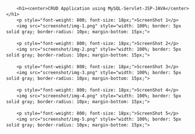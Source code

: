 		<h1><center>CRUD Application using MySQL-Servlet-JSP-JAVA</center></h1>
		<p style="font-weight: 800; font-size: 18px;">ScreenShot 1</p>
		<img src="screenshot/img-1.png" style="width: 100%; border: 5px solid gray; border-radius: 10px; margin-bottom: 15px;">
			
		<p style="font-weight: 800; font-size: 18px;">ScreenShot 2</p>
		<img src="screenshot/img-2.png" style="width: 100%; border: 5px solid gray; border-radius: 10px; margin-bottom: 15px;">
		
		<p style="font-weight: 800; font-size: 18px;">ScreenShot 3</p>
		<img src="screenshot/img-3.png" style="width: 100%; border: 5px solid gray; border-radius: 10px; margin-bottom: 15px;">
		
		<p style="font-weight: 800; font-size: 18px;">ScreenShot 4</p>
		<img src="screenshot/img-4.png" style="width: 100%; border: 5px solid gray; border-radius: 10px; margin-bottom: 15px;">
		
		<p style="font-weight: 800; font-size: 18px;">ScreenShot 5</p>
		<img src="screenshot/img-5.png" style="width: 100%; border: 5px solid gray; border-radius: 10px; margin-bottom: 15px;">
